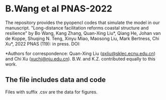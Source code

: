 # B.Wang et al PNAS-2022

The repository provides the pyopencl codes that simulate the model in our manuscript. "Long-distance facilitation reforms coastal structure and resilience" by Bo Wang, Kang Zhang, Quan-Xing Liu*, Qiang He, Johan van de Koppe, Shuqing N. Teng, Xinyu Miao, Maosong Liu, Mark Bertness, Chi Xu*, 2022 PNAS (119): in press. DOI: 

*Authors for correspondence: Quan-Xing Liu (qxliu@sklec.ecnu.edu.cn) and Chi Xu (xuchi@nju.edu.cn).
B.W. and K.Z. contributed equally to this work.

## The file includes data and code
Files with suffix .csv are the data for figures. 
